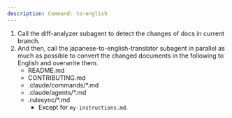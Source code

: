 ```yaml
---
description: Command: to-english
---
```


1. Call the diff-analyzer subagent to detect the changes of docs in current branch.
2. And then, call the japanese-to-english-translator subagent in parallel as much as possible to convert the changed documents in the following to English and overwrite them.
    - README.md
    - CONTRIBUTING.md
    - .claude/commands/*.md
    - .claude/agents/*.md
    - .rulesync/*.md
        - Except for `my-instructions.md`.
